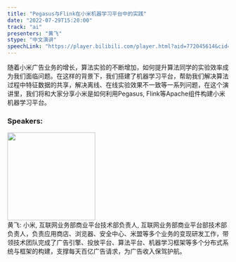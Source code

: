 ```yaml
---
title: "Pegasus与Flink在小米机器学习平台中的实践"
date: "2022-07-29T15:20:00"
track: "ai"
presenters: "黄飞"
stype: "中文演讲"
speechLink: "https://player.bilibili.com/player.html?aid=772045614&cid=805498797&page=1"
---
```

随着小米广告业务的增长，算法实验的不断增加，如何提升算法同学的实验效率成为我们面临问题。在这样的背景下，我们搭建了机器学习平台，帮助我们解决算法过程中特征数据的共享，解决离线、在线实验效果不一致等一系列问题，在这个演讲里，我们将和大家分享小米是如何利用Pegasus, Flink等Apache组件构建小米机器学习平台。
 ### Speakers: 
 <img src="images/speaker/1125.png" width="200" /><br>黄飞: 小米, 互联网业务部商业平台技术部负责人, 互联网业务部商业平台部技术部负责人，负责应用商店、浏览器、安全中心、米盟等多个业务的变现研发工作，带领技术团队完成了广告引擎、投放平台、算法平台、机器学习框架等多个分布式系统与框架的构建，支撑每天百亿广告请求，为广告收入保驾护航。

 
